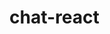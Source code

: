 # chat-react
<!--
**[SEE DEMO HERE](https://chat-app-git-main-elen-oz.vercel.app/)**

***[OR HERE](https://chat-app-kappa-three.vercel.app/)***
-->
